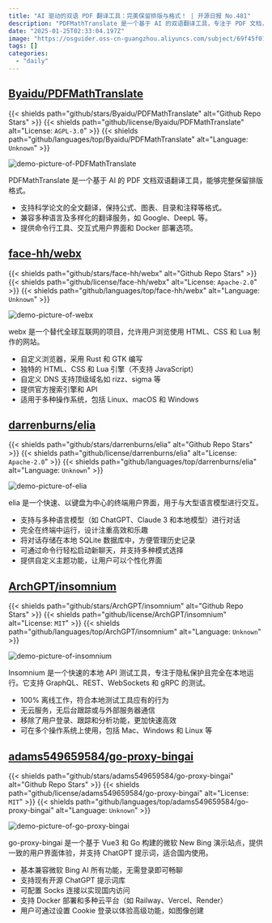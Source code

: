 ```yaml
---
title: "AI 驱动的双语 PDF 翻译工具：完美保留排版与格式！ | 开源日报 No.481"
description: "PDFMathTranslate 是一个基于 AI 的双语翻译工具，专注于 PDF 文档，能够完整保留排版格式，支持科学论文的翻译，兼容多种语言和翻译服务，提供命令行工具、交互式界面和 Docker 部署选项。"
date: "2025-01-25T02:33:04.197Z"
image: "https://osguider.oss-cn-guangzhou.aliyuncs.com/subject/69f45f01ba863a60f88cf505bcabe82b.png"
tags: []
categories:
  - "daily"
---
```


## [Byaidu/PDFMathTranslate](https://github.com/Byaidu/PDFMathTranslate)

{{< shields path="github/stars/Byaidu/PDFMathTranslate" alt="Github Repo Stars" >}} {{< shields path="github/license/Byaidu/PDFMathTranslate" alt="License: `AGPL-3.0`" >}} {{< shields path="github/languages/top/Byaidu/PDFMathTranslate" alt="Language: `Unknown`" >}}

![demo-picture-of-PDFMathTranslate](https://static.osguider.com/subject/github/Byaidu/PDFMathTranslate/f53f0c93285e61108a427a73cd4367cb.png)

PDFMathTranslate 是一个基于 AI 的 PDF 文档双语翻译工具，能够完整保留排版格式。

- 支持科学论文的全文翻译，保持公式、图表、目录和注释等格式。
- 兼容多种语言及多样化的翻译服务，如 Google、DeepL 等。
- 提供命令行工具、交互式用户界面和 Docker 部署选项。
  
## [face-hh/webx](https://github.com/face-hh/webx)

{{< shields path="github/stars/face-hh/webx" alt="Github Repo Stars" >}} {{< shields path="github/license/face-hh/webx" alt="License: `Apache-2.0`" >}} {{< shields path="github/languages/top/face-hh/webx" alt="Language: `Unknown`" >}}

![demo-picture-of-webx](https://static.osguider.com/subject/github/face-hh/webx/1319fdd8c1ed3f9dfcfd614d9cc11e85.png)

webx 是一个替代全球互联网的项目，允许用户浏览使用 HTML、CSS 和 Lua 制作的网站。

- 自定义浏览器，采用 Rust 和 GTK 编写
- 独特的 HTML、CSS 和 Lua 引擎（不支持 JavaScript）
- 自定义 DNS 支持顶级域名如 rizz、sigma 等
- 提供官方搜索引擎和 API
- 适用于多种操作系统，包括 Linux、macOS 和 Windows
  
## [darrenburns/elia](https://github.com/darrenburns/elia)

{{< shields path="github/stars/darrenburns/elia" alt="Github Repo Stars" >}} {{< shields path="github/license/darrenburns/elia" alt="License: `Apache-2.0`" >}} {{< shields path="github/languages/top/darrenburns/elia" alt="Language: `Unknown`" >}}

![demo-picture-of-elia](https://static.osguider.com/subject/github/darrenburns/elia/aaf22cf9f3b14cc3a154ead9c61db588.png)

elia 是一个快速、以键盘为中心的终端用户界面，用于与大型语言模型进行交互。

- 支持与多种语言模型（如 ChatGPT、Claude 3 和本地模型）进行对话
- 完全在终端中运行，设计注重高效和乐趣
- 将对话存储在本地 SQLite 数据库中，方便管理历史记录
- 可通过命令行轻松启动新聊天，并支持多种模式选择
- 提供自定义主题功能，让用户可以个性化界面
  
## [ArchGPT/insomnium](https://github.com/ArchGPT/insomnium)

{{< shields path="github/stars/ArchGPT/insomnium" alt="Github Repo Stars" >}} {{< shields path="github/license/ArchGPT/insomnium" alt="License: `MIT`" >}} {{< shields path="github/languages/top/ArchGPT/insomnium" alt="Language: `Unknown`" >}}

![demo-picture-of-insomnium](https://osguider.oss-cn-guangzhou.aliyuncs.com/subject/f5fb785fe6f3222d48557065ce8e8829.png)

Insomnium 是一个快速的本地 API 测试工具，专注于隐私保护且完全在本地运行。它支持 GraphQL、REST、WebSockets 和 gRPC 的测试。

- 100% 离线工作，符合本地测试工具应有的行为
- 无云服务，无后台跟踪或与外部服务器通信
- 移除了用户登录、跟踪和分析功能，更加快速高效
- 可在多个操作系统上使用，包括 Mac、Windows 和 Linux 等
  
## [adams549659584/go-proxy-bingai](https://github.com/adams549659584/go-proxy-bingai)

{{< shields path="github/stars/adams549659584/go-proxy-bingai" alt="Github Repo Stars" >}} {{< shields path="github/license/adams549659584/go-proxy-bingai" alt="License: `MIT`" >}} {{< shields path="github/languages/top/adams549659584/go-proxy-bingai" alt="Language: `Unknown`" >}}

![demo-picture-of-go-proxy-bingai](https://static.osguider.com/subject/github/adams549659584/go-proxy-bingai/7ad02fd82e4eaf84bd5b8642b4a608eb.png)

go-proxy-bingai 是一个基于 Vue3 和 Go 构建的微软 New Bing 演示站点，提供一致的用户界面体验，并支持 ChatGPT 提示词，适合国内使用。

- 基本兼容微软 Bing AI 所有功能，无需登录即可畅聊
- 支持现有开源 ChatGPT 提示词库
- 可配置 Socks 连接以实现国内访问
- 支持 Docker 部署和多种云平台（如 Railway、Vercel、Render）
- 用户可通过设置 Cookie 登录以体验高级功能，如图像创建
  
